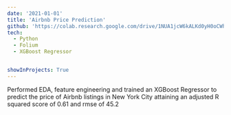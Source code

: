 ```yaml
---
date: '2021-01-01'
title: 'Airbnb Price Prediction'
github: 'https://colab.research.google.com/drive/1NUA1jcW6kALKd0yH0oCWhzP1GKDiFtNY?usp=sharing'
tech:
  - Python
  - Folium
  - XGBoost Regressor


showInProjects: True
---
```


Performed EDA, feature engineering and trained an XGBoost Regressor to predict the price of Airbnb listings in New York City attaining an adjusted R squared score of 0.61 and rmse of 45.2